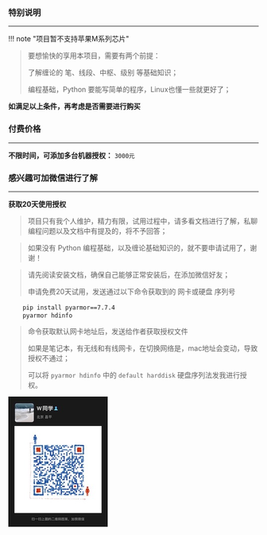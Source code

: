 ### 特别说明

---

!!! note "项目暂不支持苹果M系列芯片"

> 要想愉快的享用本项目，需要有两个前提：
>
> 了解缠论的 笔、线段、中枢、级别 等基础知识；
>
> 编程基础，Python 要能写简单的程序，Linux也懂一些就更好了；

**如满足以上条件，再考虑是否需要进行购买**

### 付费价格

---

**不限时间，可添加多台机器授权：** `3000元`

### 感兴趣可加微信进行了解

---

**获取20天使用授权**

> 项目只有我个人维护，精力有限，试用过程中，请多看文档进行了解，私聊编程问题以及文档中有提及的，将不予回答；

> 如果没有 Python 编程基础，以及缠论基础知识的，就不要申请试用了，谢谢！

> 请先阅读安装文档，确保自己能够正常安装后，在添加微信好友；
>
> 申请免费20天试用，发送通过以下命令获取到的 网卡或硬盘 序列号

        pip install pyarmor==7.7.4
        pyarmor hdinfo

> 命令获取默认网卡地址后，发送给作者获取授权文件
>
> 如果是笔记本，有无线和有线网卡，在切换网络是，mac地址会变动，导致授权不通过；
>
> 可以将 `pyarmor hdinfo` 中的 `default harddisk` 硬盘序列法发我进行授权。

![微信](img/wx.jpg)
